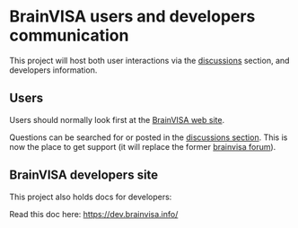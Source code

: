 # BrainVISA users and developers communication

This project will host both user interactions via the [discussions](https://github.com/brainvisa/brainvisa.github.io/discussions) section,
and developers information.

## Users

Users should normally look first at the [BrainVISA web site](http://brainvisa.info).

Questions can be searched for or posted in the [discussions section](https://github.com/brainvisa/brainvisa.github.io/discussions). This is now the place to get support (it will replace the former [brainvisa forum](http://brainvisa.info/forum)).

## BrainVISA developers site

This project also holds docs for developers:

Read this doc here: https://dev.brainvisa.info/

